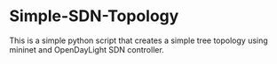 # Simple-SDN-Topology
This is a simple python script that creates a simple tree topology using mininet and OpenDayLight SDN controller.
